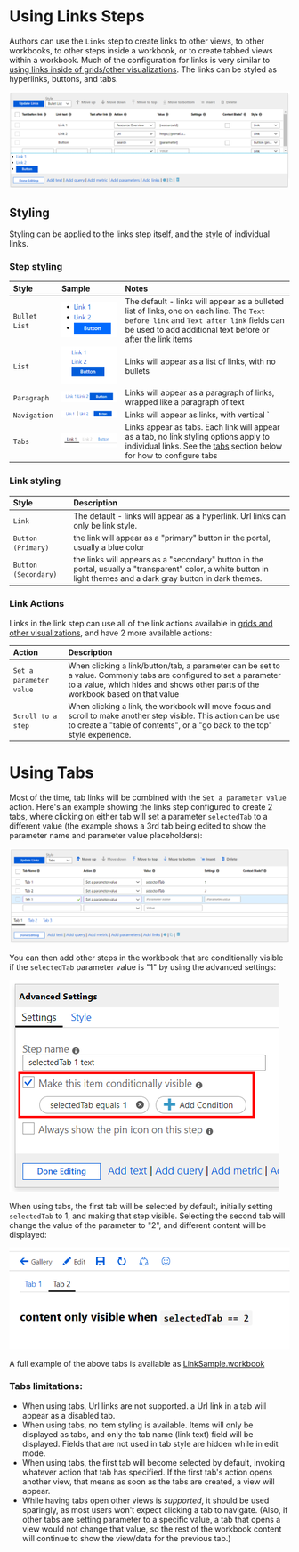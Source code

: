 # Using Links Steps

Authors can use the `Links` step to create links to other views, to other workbooks, to other steps inside a workbook, or to create tabbed views within a workbook. Much of the configuration for links is very similar to [using links inside of grids/other visualizations](../Visualizations/Grid.md#link-actions). The links can be styled as hyperlinks, buttons, and tabs.  

![basic links step](../Images/EmptyLinks.png)


## Styling
Styling can be applied to the links step itself, and the style of individual links.

### Step styling

| Style | Sample | Notes |
|:------------- |:-------------|:-------------|
| `Bullet List` | ![link style bullets](../Images/LinkStyleBullet.png) | The default - links will appear as a bulleted list of links, one on each line.  The `Text before link` and `Text after link` fields can be used to add additional text before or after the link items |
| `List` | ![link style list](../Images/LinkStyleList.png)  | Links will appear as a list of links, with no bullets |
| `Paragraph` | ![link style paragraph](../Images/LinkStyleParagraph.png) | Links will appear as a paragraph of links, wrapped like a paragraph of text |
| `Navigation` | ![link style navigation](../Images/LinkStyleNavigation.png) | Links will appear as links, with vertical `|` dividers between each link |
| `Tabs` | ![link style tabs](../Images/LinkStyleTabs.png) | Links appear as tabs.  Each link will appear as a tab, no link styling options apply to individual links.  See the [tabs](#Using-Tabs) section below for how to configure tabs |


### Link styling
| Style | Description |
|:------------- |:-------------|
| `Link` | The default - links will appear as a hyperlink.  Url links can only be link style.  |
| `Button (Primary)` | the link will appear as a "primary" button in the portal, usually a blue color |
| `Button (Secondary)` | the links will appears as a "secondary" button in the portal, usually a "transparent" color, a white button in light themes and a dark gray button in dark themes.  |


### Link Actions
Links in the link step can use all of the link actions available in [grids and other visualizations](../Visualizations/Grid.md#link-actions), and have 2 more available actions:

| Action | Description |
|:------------- |:-------------|
| `Set a parameter value` | When clicking a link/button/tab, a parameter can be set to a value. Commonly tabs are configured to set a parameter to a value, which hides and shows other parts of the workbook based on that value  |
| `Scroll to a step` | When clicking a link, the workbook will move focus and scroll to make another step visible. This action can be use to create a "table of contents", or a "go back to the top" style experience.   |

# Using Tabs

Most of the time, tab links will be combined with the `Set a parameter value` action. Here's an example showing the links step configured to create 2 tabs, where clicking on either tab will set a parameter `selectedTab` to a different value (the example shows a 3rd tab being edited to show the parameter name and parameter value placeholders):

![creating tabs example](../Images/CreatingTabs.png)

You can then add other steps in the workbook that are conditionally visible if the `selectedTab` parameter value is "1" by using the advanced settings:

![step conditionally visible if selected tab is 1](../Images/SelectedTab.png)

When using tabs, the first tab will be selected by default, initially setting `selectedTab` to 1, and making that step visible. Selecting the second tab will change the value of the parameter to "2", and different content will be displayed:

![content displayed when selected tab is 2](../Images/SelectedTab2.png)

A full example of the above tabs is available as [LinkSample.workbook](LinkSample.workbook)

### Tabs limitations:
* When using tabs, Url links are not supported. a Url link in a tab will appear as a disabled tab.
* When using tabs, no item styling is available. Items will only be displayed as tabs, and only the tab name (link text) field will be displayed. Fields that are not used in tab style are hidden while in edit mode.
* When using tabs, the first tab will become selected by default, invoking whatever action that tab has specified. If the first tab's action opens another view, that means as soon as the tabs are created, a view will appear.
* While having tabs open other views is *supported*, it should be used sparingly, as most users won't expect clicking a tab to navigate. (Also, if other tabs are setting parameter to a specific value, a tab that opens a view would not change that value, so the rest of the workbook content will continue to show the view/data for the previous tab.)